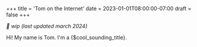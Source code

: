 +++
title = 'Tom on the Internet'
date = 2023-01-01T08:00:00-07:00
draft = false
+++

_👷 wip (last updated march 2024)_

Hi! My name is Tom. I'm a {$cool_sounding_title}.
